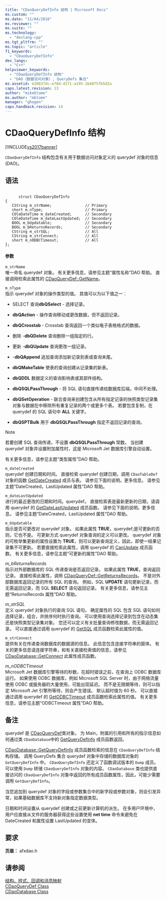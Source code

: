 ```yaml
---
title: "CDaoQueryDefInfo 结构 | Microsoft Docs"
ms.custom: ""
ms.date: "11/04/2016"
ms.reviewer: ""
ms.suite: ""
ms.technology: 
  - "devlang-cpp"
ms.tgt_pltfrm: ""
ms.topic: "article"
f1_keywords: 
  - "CDaoQueryDefInfo"
dev_langs: 
  - "C++"
helpviewer_keywords: 
  - "CDaoQueryDefInfo 结构"
  - "DAO（数据访问对象）, QueryDefs 集合"
ms.assetid: e20837dc-e78d-4171-a195-1b4075fb5d2a
caps.latest.revision: 13
author: "mikeblome"
ms.author: "mblome"
manager: "ghogen"
caps.handback.revision: 14
---
```

# CDaoQueryDefInfo 结构
[!INCLUDE[vs2017banner](../../assembler/inline/includes/vs2017banner.md)]

`CDaoQueryDefInfo` 结构包含有关用于数据访问对象定义的 querydef 对象的信息 \(DAO\)。  
  
## 语法  
  
```  
  
      struct CDaoQueryDefInfo  
{  
   CString m_strName;               // Primary  
   short m_nType;                   // Primary  
   COleDateTime m_dateCreated;      // Secondary  
   COleDateTime m_dateLastUpdated;  // Secondary  
   BOOL m_bUpdatable;               // Secondary  
   BOOL m_bReturnsRecords;          // Secondary  
   CString m_strSQL;                // All  
   CString m_strConnect;            // All  
   short m_nODBCTimeout;            // All  
};  
```  
  
#### 参数  
 `m_strName`  
 唯一命名 querydef 对象。  有关更多信息，请参见主题“属性名称”DAO 帮助。  直接调用检索此属性的 [CDaoQueryDef::GetName](../Topic/CDaoQueryDef::GetName.md)。  
  
 `m_nType`  
 指示 querydef 对象的操作类型的值。  其值可以为以下值之一：  
  
-   SELECT 查询**dbQSelect** \- 选择记录。  
  
-   **dbQAction** \- 操作查询移动或更改数据，但不返回记录。  
  
-   **dbQCrosstab** \- Crosstab 查询返回一个类似电子表格格式的数据。  
  
-   删除 \-**dbQDelete** 查询删除一组指定的行。  
  
-   更新 \-**dbQUpdate** 查询更改一组记录。  
  
-   \-**dbQAppend** 追加查询添加新记录到表或查询末尾。  
  
-   **dbQMakeTable** 使表的查询创建从记录集的新表。  
  
-   **dbQDDL** 数据定义的查询影响表或其部件结构。  
  
-   **dbQSQLPassThrough** \- 将 SQL 语句直接传递给数据库后端，中间不处理。  
  
-   **dbQSetOperation** \- 联合查询来创建包含从所有指定记录的快照类型记录集对象与数据在中移除所有重复记录的两个或更多个表。  若要包含复制，在 querydef 的 SQL 语句中 **ALL** 关键字。  
  
-   **dbQSPTBulk** 用于 **dbQSQLPassThrough** 指定不返回记录的查询。  
  
> [!NOTE]
>  若要创建 SQL 查询传递，不设置 **dbQSQLPassThrough** 常数。  当创建 querydef 对象并设置附加属性时，这是 Microsoft Jet 数据库引擎自动设置。  
  
 有关更多信息，请参见主题“类型属性”DAO 帮助。  
  
 `m_dateCreated`  
 querydef 创建日期和时间。  直接检索 querydef 创建日期，调用 `CDaoTableDef` 对象的函数 [GetDateCreated](../Topic/CDaoTableDef::GetDateCreated.md) 成员与表。  请参见下面的说明。更多信息。  请参见主题“DateCreated，LastUpdated 属性”DAO 帮助。  
  
 `m_dateLastUpdated`  
 进行的最近更改的日期和时间。querydef。  直接检索表是最新更新的日期，请调用 querydef 的 [GetDateLastUpdated](../Topic/CDaoQueryDef::GetDateLastUpdated.md) 成员函数。  请参见下面的说明。更多信息。  请参见主题“DateCreated，LastUpdated 属性”DAO 帮助。  
  
 `m_bUpdatable`  
 指示是否可更改对 querydef 对象。  如果此属性 **TRUE**，querydef;是可更新的否则，它也不是。  可更新方式 querydef 对象查询的定义可以更改。  querydef 对象的可枚举集更新的属性设置为 **TRUE**，则可以更新查询定义，因此，即使一结果记录集不可更新。  若要直接检索此属性，调用 querydef 的 [CanUpdate](../Topic/CDaoQueryDef::CanUpdate.md) 成员函数。  有关更多信息，请参见主题“可更新的属性”DAO 帮助。  
  
 *m\_bReturnsRecords*  
 指示对外部数据库的 SQL 传递查询是否返回记录。  如果此属性 **TRUE**，查询返回记录。  直接检索此属性，调用 [CDaoQueryDef::GetReturnsRecords](../Topic/CDaoQueryDef::GetReturnsRecords.md)。  不是对外部数据库返回记录的所有 SQL 的查询。  例如，SQL **UPDATE** 语句更新记录，而无需返回记录，而 SQL **SELECT** 语句返回记录。  有关更多信息，请参见主题“ReturnsRecords 属性”DAO 帮助。  
  
 *m\_strSQL*  
 定义 querydef 对象执行的查询 SQL 语句。  确定属性的 SQL 包含 SQL 语句如何选择记录，组合，并排序何时执行查询。  可以使用查询选择记录到包含在动态集还是快照类型记录集对象。  您还可以定义有关批量查询修改数据，而无需返回记录。  可以直接通过调用 querydef 的 [GetSQL](../Topic/CDaoQueryDef::GetSQL.md) 成员函数检索此属性的值。  
  
 `m_strConnect`  
 提供有关在传递查询数据库的数据源的信息。  此信息包含连接字符串的窗体。  有关的更多信息请连接字符串，和有关直接检索值的信息，请参见 [CDaoDatabase::GetConnect](../Topic/CDaoDatabase::GetConnect.md) 此属性成员函数。  
  
 *m\_nODBCTimeout*  
 Microsoft Jet 数据库引擎等待的秒数，在超时错误之前，在查询上 ODBC 数据库运行。  如果使用 ODBC 数据库，例如 Microsoft SQL Server 时，由于网络流量使用 ODBC 或服务器的大量使用，可能出现延迟。  而不是无限期等待，则可以指定 Microsoft Jet 引擎所等待，则会产生错误。  默认超时值为 60 秒。  可以直接通过调用 querydef 的 [GetODBCTimeout](../Topic/CDaoQueryDef::GetODBCTimeout.md) 成员函数检索此属性的值。  有关更多信息，请参见主题“ODBCTimeout 属性”DAO 帮助。  
  
## 备注  
 querydef 是 [CDaoQueryDef](../../mfc/reference/cdaoquerydef-class.md)类对象。  为 Main，附属的引用和所有的指示信息如何通过类 `CDaoDatabase`中的 [GetQueryDefInfo](../Topic/CDaoDatabase::GetQueryDefInfo.md) 成员函数返回。  
  
 [CDaoDatabase::GetQueryDefInfo](../Topic/CDaoDatabase::GetQueryDefInfo.md) 成员函数检索的信息在 `CDaoQueryDefInfo` 结构存储。  调用 QueryDefs 集合 querydef 对象中存储的数据库对象的 `GetQueryDefInfo` 中。  `CDaoQueryDefInfo` 还定义了函数调试版本的 `Dump` 成员。  可以使用 `Dump` 转储 `CDaoQueryDefInfo` 对象的内容。  `CDaoDatabase` 类也提供直接访问的 `CDaoQueryDefInfo` 对象中返回的所有成员函数属性，因此，可能少需要调用 `GetQueryDefInfo`。  
  
 当您追加到 querydef 对象的字段或参数集合中的新字段或参数对象，则会引发异常，如果基础数据库不支持新对象指定数据类型。  
  
 日期和时间设置从 querydef 创建或之前更新计算机的派生。  在多用户环境中，用户应直接从文件的服务器获得这些设置使用 **net time** 命令来避免在 DateCreated 和属性设置 LastUpdated 的变体。  
  
## 要求  
 **页眉：** afxdao.h  
  
## 请参阅  
 [结构、样式、回调和消息映射](../../mfc/reference/structures-styles-callbacks-and-message-maps.md)   
 [CDaoQueryDef Class](../../mfc/reference/cdaoquerydef-class.md)   
 [CDaoDatabase Class](../../mfc/reference/cdaodatabase-class.md)
